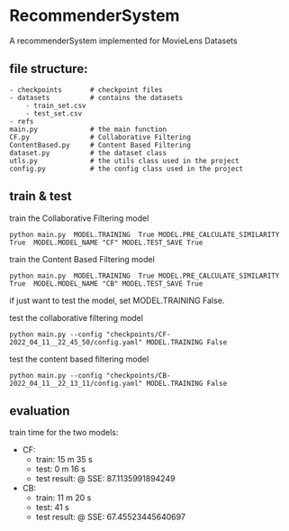 # RecommenderSystem
A recommenderSystem implemented for MovieLens Datasets

## file structure:
```
- checkpoints       # checkpoint files
- datasets          # contains the datasets
    - train_set.csv 
    - test_set.csv
- refs 
main.py             # the main function 
CF.py               # Collaborative Filtering 
ContentBased.py     # Content Based Filtering
dataset.py          # the dataset class
utls.py             # the utils class used in the project
config.py           # the config class used in the project
```

## train & test
train the Collaborative Filtering model
```
python main.py  MODEL.TRAINING  True MODEL.PRE_CALCULATE_SIMILARITY True  MODEL.MODEL_NAME "CF" MODEL.TEST_SAVE True
```

train the Content Based Filtering model
```
python main.py  MODEL.TRAINING  True MODEL.PRE_CALCULATE_SIMILARITY True  MODEL.MODEL_NAME "CB" MODEL.TEST_SAVE True
```
if just want to test the model, set MODEL.TRAINING False.

test the collaborative filtering model
```
python main.py --config "checkpoints/CF-2022_04_11__22_45_50/config.yaml" MODEL.TRAINING False
```

test the content based filtering model
```
python main.py --config "checkpoints/CB-2022_04_11__22_13_11/config.yaml" MODEL.TRAINING False
```

## evaluation
train time for the two models: 

- CF: 
    - train: 15 m 35 s 
    - test: 0 m  16 s
    - test result: @ SSE: 87.1135991894249
- CB:
    - train: 11 m 20 s 
    - test: 41 s
    - test result: @ SSE: 67.45523445640697
